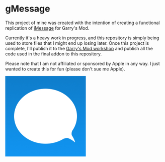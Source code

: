 # gMessage
This project of mine was created with the intention of creating a functional replication of [iMessage](https://en.wikipedia.org/wiki/IMessage) for Garry's Mod.

Currently it's a heavy work in progress, and this repository is simply being used to store files that I might end up losing later. Once this project is complete, I'll publish it to the [Garry's Mod workshop](https://steamcommunity.com/workshop/browse/?appid=4000) and publish all the code used in the final addon to this repository.

Please note that I am not affiliated or sponsored by Apple in any way. I just wanted to create this for fun (please don't sue me Apple).

<img src="icon.jpg?raw=true" width="256">
